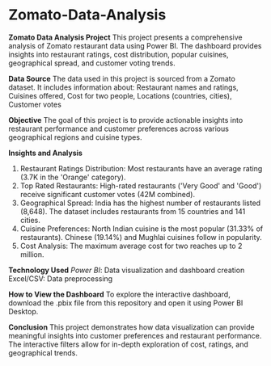 # Zomato-Data-Analysis


**Zomato Data Analysis Project**
This project presents a comprehensive analysis of Zomato restaurant data using Power BI. The dashboard provides insights into restaurant ratings, cost distribution, popular cuisines, geographical spread, and customer voting trends.

**Data Source**
The data used in this project is sourced from a Zomato dataset. It includes information about:
Restaurant names and ratings, Cuisines offered, Cost for two people, Locations (countries, cities), Customer votes

**Objective**
The goal of this project is to provide actionable insights into restaurant performance and customer preferences across various geographical regions and cuisine types.

**Insights and Analysis**

1. Restaurant Ratings Distribution: Most restaurants have an average rating (3.7K in the 'Orange' category).
2. Top Rated Restaurants: High-rated restaurants ('Very Good' and 'Good') receive significant customer votes (42M combined).
3. Geographical Spread: India has the highest number of restaurants listed (8,648).
The dataset includes restaurants from 15 countries and 141 cities.
4. Cuisine Preferences: North Indian cuisine is the most popular (31.33% of restaurants).
Chinese (19.14%) and Mughlai cuisines follow in popularity.
5. Cost Analysis: The maximum average cost for two reaches up to 2 million.

**Technology Used**
_Power BI_: Data visualization and dashboard creation
Excel/CSV: Data preprocessing 

**How to View the Dashboard**
To explore the interactive dashboard, download the .pbix file from this repository and open it using Power BI Desktop.

**Conclusion**
This project demonstrates how data visualization can provide meaningful insights into customer preferences and restaurant performance. The interactive filters allow for in-depth exploration of cost, ratings, and geographical trends.
